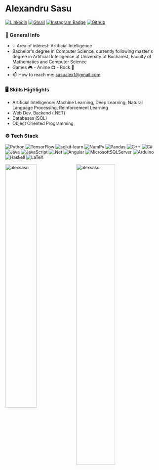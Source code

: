 <!--
**alexsasu/alexsasu** is a ✨ _special_ ✨ repository because its `README.md` (this file) appears on your GitHub profile.

Here are some ideas to get you started:

- 🔭 I’m currently working on ...
- 🌱 I’m currently learning ...
- 👯 I’m looking to collaborate on ...
- 🤔 I’m looking for help with ...
- 💬 Ask me about ...
- 📫 How to reach me: ...
- 😄 Pronouns: ...
- ⚡ Fun fact: ...
-->

# Alexandru Sasu

<!-- [![Hits](https://hits.seeyoufarm.com/api/count/incr/badge.svg?url=https%3A%2F%2Fgithub.com%2Falexsasu%2Falexsasu&count_bg=%2379C83D&title_bg=%23555555&icon=&icon_color=%23E7E7E7&title=Profile+Views&edge_flat=false)](https://hits.seeyoufarm.com) -->
[![Linkedin](https://img.shields.io/badge/-LinkedIn-blue?style=flat&logo=Linkedin&logoColor=white)](https://www.linkedin.com/in/alexsasu/)
[![Gmail](https://img.shields.io/badge/-Gmail-c14438?style=flat&logo=Gmail&logoColor=white)](mailto:sasualex1@gmail.com)
[![Instagram Badge](https://img.shields.io/badge/-Instagram-purple?logo=instagram&logoColor=white&link=https://instagram.com/alex_sasu01/)](https://www.instagram.com/alex_sasu01)
[![Github](https://img.shields.io/github/followers/alexsasu?label=Follow&style=social)](https://github.com/alexsasu)

### 📃 General Info

- 💡 Area of interest: Artificial Intelligence
- Bachelor's degree in Computer Science, currently following master's degree in Artificial Intelligence at University of Bucharest, Faculty of Mathematics and Computer Science
- Games 🎮 - Anime 📺 - Rock 🎵
- 📫 How to reach me: sasualex1@gmail.com

### 🖥 Skills Highlights

- Artificial Intelligence: Machine Learning, Deep Learning, Natural Language Processing, Reinforcement Learning
- Web Dev. Backend (.NET)
- Databases (SQL)
- Object Oriented Programming

### ⚙ Tech Stack

![Python](https://img.shields.io/badge/python-3670A0?style=for-the-badge&logo=python&logoColor=ffdd54) ![TensorFlow](https://img.shields.io/badge/TensorFlow-%23FF6F00.svg?style=for-the-badge&logo=TensorFlow&logoColor=white) ![scikit-learn](https://img.shields.io/badge/scikit--learn-%23F7931E.svg?style=for-the-badge&logo=scikit-learn&logoColor=white) ![NumPy](https://img.shields.io/badge/numpy-%23013243.svg?style=for-the-badge&logo=numpy&logoColor=white) ![Pandas](https://img.shields.io/badge/pandas-%23150458.svg?style=for-the-badge&logo=pandas&logoColor=white) ![C++](https://img.shields.io/badge/c++-%2300599C.svg?style=for-the-badge&logo=c%2B%2B&logoColor=white) ![C#](https://img.shields.io/badge/c%23-%23239120.svg?style=for-the-badge&logo=csharp&logoColor=white) ![Java](https://img.shields.io/badge/java-%23ED8B00.svg?style=for-the-badge&logo=openjdk&logoColor=white) ![JavaScript](https://img.shields.io/badge/javascript-%23323330.svg?style=for-the-badge&logo=javascript&logoColor=%23F7DF1E) ![.Net](https://img.shields.io/badge/.NET-5C2D91?style=for-the-badge&logo=.net&logoColor=white) ![Angular](https://img.shields.io/badge/angular-%23DD0031.svg?style=for-the-badge&logo=angular&logoColor=white) ![MicrosoftSQLServer](https://img.shields.io/badge/Microsoft%20SQL%20Server-CC2927?style=for-the-badge&logo=microsoft%20sql%20server&logoColor=white) ![Arduino](https://img.shields.io/badge/-Arduino-00979D?style=for-the-badge&logo=Arduino&logoColor=white) ![Haskell](https://img.shields.io/badge/Haskell-5e5086?style=for-the-badge&logo=haskell&logoColor=white) ![LaTeX](https://img.shields.io/badge/latex-%23008080.svg?style=for-the-badge&logo=latex&logoColor=white)

<div>
  <img width="45%" align="left" src="https://github-readme-stats.vercel.app/api/top-langs?username=alexsasu&show_icons=true&locale=en&layout=compact" alt="alexsasu" />
  <img width="50%"  src="https://github-readme-streak-stats.herokuapp.com/?user=alexsasu&" alt="alexsasu" />
</div>
